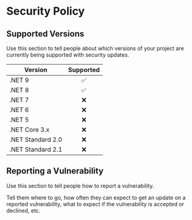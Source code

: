 # Security Policy

## Supported Versions

Use this section to tell people about which versions of your project are
currently being supported with security updates.

| Version           |     Supported      |
| ----------------- | :----------------: |
| .NET 9            | :white_check_mark: |
| .NET 8            | :white_check_mark: |
| .NET 7            |        :x:         |
| .NET 6            |        :x:         |
| .NET 5            |        :x:         |
| .NET Core 3.x     |        :x:         |
| .NET Standard 2.0 |        :x:         |
| .NET Standard 2.1 |        :x:         |

## Reporting a Vulnerability

Use this section to tell people how to report a vulnerability.

Tell them where to go, how often they can expect to get an update on a
reported vulnerability, what to expect if the vulnerability is accepted or
declined, etc.
